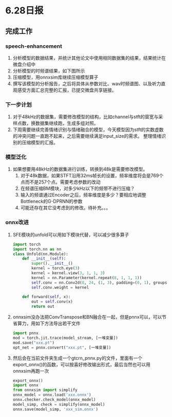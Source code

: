 # 6.28日报

## 完成工作

### speech-enhancement

1. 分析模型的数据结果，并统计其他论文中使用相同数据集的结果，结果统计在微盘介绍中
2. 分析模型的时频谱结果，如下图所示
3. 压缩模型，用onnxsim库继续压缩模型算子
4. 撰写该模型的分析报告，之后将具体从参数对比、wav时频谱图、以及听力直观感受方面汇总完整的汇报，已提交微盘共享链接。

### 下一步计划

1. 对于48kHz的数据集，需要修改模型的结构，比如channel与stft的窗宽与采样点数，换数据集继续跑，生成多组对照。
2. 下周需要继续完善情绪识别与情绪融合的模型，今天模型因为stft的实数虚数的冲突问题一直跑不起来，之后需要继续满足input_size的需求。
整理情绪识别的压缩模型的汇报。

### 模型泛化

1. 如果想要用48kHz的数据集进行训练，转换到48k是需要修改模型。
   1. 对于48k数据，如果STFT沿用32ms帧长的设置，频率维度将会是769个点而不是257个点。需要考虑参数的改动
   2. 在频谱压缩BM模块，对多少kHz以下的频带不进行压缩？
   3. 输入的频谱通过Encoder之后，频率维度是多少？要相应地调整Bottleneck的G-DPRNN的参数
   4. 可能还存在其它没考虑到的修改。待补充。。。

### onnx改进

1. SFE模块的unfold可以用如下模块代替，可以减少很多算子

    ```python
    import torch
    import torch.nn as nn
    class Unfold(nn.Module):
        def __init__(self):
            super().__init__()
            kernel = torch.eye(3)
            kernel = kernel.view(3, 1, 1, 3)
            kernel = nn.Parameter(kernel.repeat(8, 1, 1, 1))
            self.conv = nn.Conv2d(8, 24, (1, 3), padding=(0, 1), groups=8, bias=False)
            self.conv.weight = kernel
            
        def forward(self, x):
            out = self.conv(x)
            return out
    ```

2. onnxsim没办法把ConvTranspose和BN融合在一起，但是pnnx可以，可以节省算力，用如下方法导出若干文件

    ```python
    import pnnx
    mod = torch.jit.trace(model_stream, [一堆变量])
    mod.save("xxx.pt")
    opt_net = pnnx.convert("xxx.pt", [一堆变量])
    ```

3. 然后会在当前文件夹生成一个gtcrn_pnnx.py的文件，里面有一个export_onnx()的函数，可以按喜好修改输出形式，最后当然也可以用onnxsim再跑一次

    ```python
    export_onnx()
    import onnx
    from onnxsim import simplify
    onnx_model = onnx.load('xxx.onnx')
    onnx.checker.check_model(onnx_model)
    model_simp, check = simplify(onnx_model)
    onnx.save(model_simp, 'xxx_sim.onnx')
    ```

